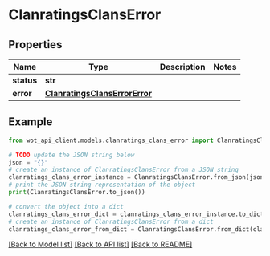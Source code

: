 # ClanratingsClansError


## Properties

Name | Type | Description | Notes
------------ | ------------- | ------------- | -------------
**status** | **str** |  | 
**error** | [**ClanratingsClansErrorError**](ClanratingsClansErrorError.md) |  | 

## Example

```python
from wot_api_client.models.clanratings_clans_error import ClanratingsClansError

# TODO update the JSON string below
json = "{}"
# create an instance of ClanratingsClansError from a JSON string
clanratings_clans_error_instance = ClanratingsClansError.from_json(json)
# print the JSON string representation of the object
print(ClanratingsClansError.to_json())

# convert the object into a dict
clanratings_clans_error_dict = clanratings_clans_error_instance.to_dict()
# create an instance of ClanratingsClansError from a dict
clanratings_clans_error_from_dict = ClanratingsClansError.from_dict(clanratings_clans_error_dict)
```
[[Back to Model list]](../README.md#documentation-for-models) [[Back to API list]](../README.md#documentation-for-api-endpoints) [[Back to README]](../README.md)


